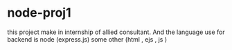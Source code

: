 # node-proj1
this project make in internship of allied consultant. And the language use for backend is node (express.js) some other (html , ejs , js )

